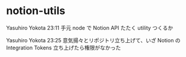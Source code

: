 # notion-utils

Yasuhiro Yokota
23:11
手元 node で Notion API たたく utility つくるか

Yasuhiro Yokota
23:25
意気揚々とリポジトリ立ち上げて、いざ Notion の Integration Tokens 立ち上げたら権限がなかった
